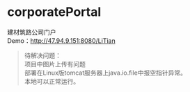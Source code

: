 # corporatePortal
建材筑路公司门户  
Demo：http://47.94.9.151:8080/LiTian

>待解决问题：  
>项目中图片上传有问题  
>部署在Linux版tomcat服务器上java.io.file中报空指针异常。  
>本地可以正常运行。  
